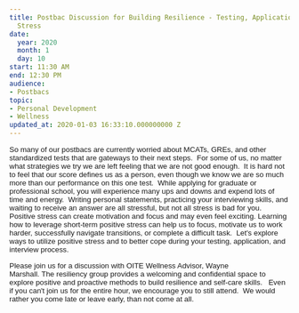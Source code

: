 ```yaml
---
title: Postbac Discussion for Building Resilience - Testing, Application, & Interview
  Stress
date:
  year: 2020
  month: 1
  day: 10
start: 11:30 AM
end: 12:30 PM
audience:
- Postbacs
topic:
- Personal Development
- Wellness
updated_at: 2020-01-03 16:33:10.000000000 Z
---
```

<span style="font-family: arial, helvetica, sans-serif; font-size:
10pt;">So many of our postbacs are currently worried about MCATs, GREs,
and other standardized tests that are gateways to their next steps.  For
some of us, no matter what strategies we try we are left feeling that we
are not good enough.  It is hard not to feel that our score defines us
as a person, even though we know we are so much more than our
performance on this one test.  While applying for graduate or
professional school, you will experience many ups and downs and expend
lots of time and energy.  Writing personal statements, practicing your
interviewing skills, and waiting to receive an answer are all stressful,
but not all stress is bad for you.  Positive stress can create
motivation and focus and may even feel exciting. Learning how to
leverage short-term positive stress can help us to focus, motivate us to
work harder, successfully navigate transitions, or complete a difficult
task.  Let\'s explore ways to utilize positive stress and to better cope
during your testing, application, and interview process.   </span>

<span style="font-size: 10pt; font-family: arial, helvetica,
sans-serif;">Please join us for a discussion with OITE Wellness Advisor,
Wayne Marshall. The resiliency group provides a welcoming and
confidential space to explore positive and proactive methods to build
resilience and self-care skills.   Even if you can't join us for the
entire hour, we encourage you to still attend.  We would rather you come
late or leave early, than not come at all.   </span>
